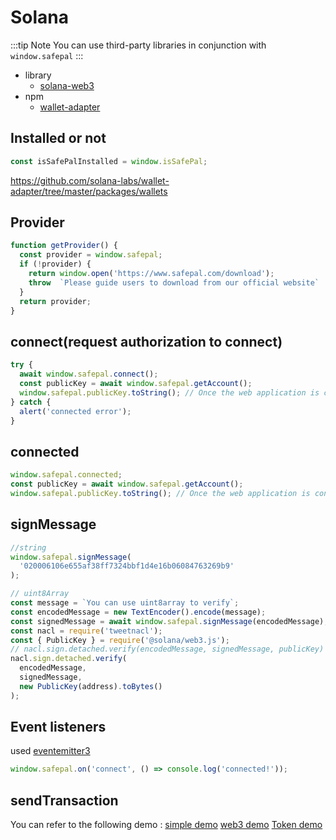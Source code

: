 # Solana

:::tip Note
  You can  use third-party libraries in conjunction with `window.safepal`
:::
- library
    -  [solana-web3](https://solana-labs.github.io/solana-web3.js)
-  npm
    - [wallet-adapter](https://www.npmjs.com/package/@solana/wallet-adapter-react) 

## Installed or not

```js
const isSafePalInstalled = window.isSafePal;
```
https://github.com/solana-labs/wallet-adapter/tree/master/packages/wallets
## Provider

```js
function getProvider() {
  const provider = window.safepal;
  if (!provider) {
    return window.open('https://www.safepal.com/download');
    throw  `Please guide users to download from our official website`
  }
  return provider;
}
```

## connect(request authorization to connect)

```js
try {
  await window.safepal.connect();
  const publicKey = await window.safepal.getAccount();
  window.safepal.publicKey.toString(); // Once the web application is connected to SafePal,
} catch {
  alert('connected error');
}
```

## connected

```js
window.safepal.connected;
const publicKey = await window.safepal.getAccount();
window.safepal.publicKey.toString(); // Once the web application is connected to SafePal
```

## signMessage

```js
//string
window.safepal.signMessage(
  '020006106e655af38ff7324bbf1d4e16b06084763269b9'
);

// uint8Array
const message = `You can use uint8array to verify`;
const encodedMessage = new TextEncoder().encode(message);
const signedMessage = await window.safepal.signMessage(encodedMessage);
const nacl = require('tweetnacl');
const { PublicKey } = require('@solana/web3.js');
// nacl.sign.detached.verify(encodedMessage, signedMessage, publicKey)
nacl.sign.detached.verify(
  encodedMessage,
  signedMessage,
  new PublicKey(address).toBytes()
);
```

## Event listeners

used [eventemitter3](https://www.npmjs.com/package/eventemitter3)

```js
window.safepal.on('connect', () => console.log('connected!'));
```

## sendTransaction

You can refer to the following demo :
[simple demo](https://github.com/SafePalWallet/download/blob/example/example/solana/dapp/index.html)
[web3 demo](https://github.com/solana-labs/solana/tree/master/web3.js/examples)
[Token demo](https://github.com/solana-labs/solana-program-library/tree/master/token/js/examples)

